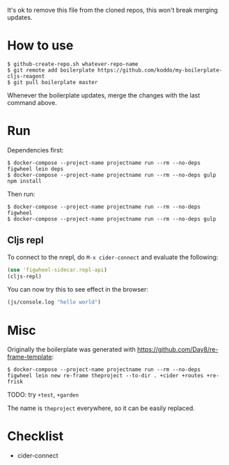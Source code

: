 
It's ok to remove this file from the cloned repos, this won't break merging updates.

# How to use

``` Shell
$ github-create-repo.sh whatever-repo-name
$ git remote add boilerplate https://github.com/koddo/my-boilerplate-cljs-reagent
$ git pull boilerplate master
```

Whenever the boilerplate updates, merge the changes with the last command above.


# Run

Dependencies first:

``` Shell
$ docker-compose --project-name projectname run --rm --no-deps figwheel lein deps
$ docker-compose --project-name projectname run --rm --no-deps gulp npm install
```

Then run:

``` Shell
$ docker-compose --project-name projectname run --rm --no-deps figwheel
$ docker-compose --project-name projectname run --rm --no-deps gulp
```

## Cljs repl

To connect to the nrepl, do `M-x cider-connect` and evaluate the following:

``` Clojure
(use 'figwheel-sidecar.repl-api)
(cljs-repl)
```

You can now try this to see effect in the browser:

``` Clojure
(js/console.log "hello world")
```

# Misc

Originally the boilerplate was generated with <https://github.com/Day8/re-frame-template>:

``` Shell
$ docker-compose --project-name projectname run --rm --no-deps figwheel lein new re-frame theproject --to-dir . +cider +routes +re-frisk
```

TODO: try `+test`, `+garden`

The name is `theproject` everywhere, so it can be easily replaced.



# Checklist

- cider-connect


